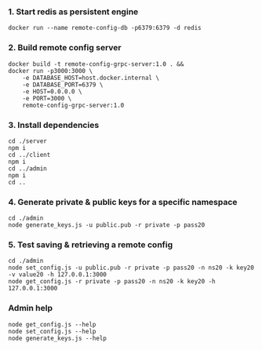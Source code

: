 ### 1. Start redis as persistent engine
```
docker run --name remote-config-db -p6379:6379 -d redis
```

### 2. Build remote config server
```
docker build -t remote-config-grpc-server:1.0 . &&
docker run -p3000:3000 \
    -e DATABASE_HOST=host.docker.internal \
    -e DATABASE_PORT=6379 \
    -e HOST=0.0.0.0 \
    -e PORT=3000 \
    remote-config-grpc-server:1.0
```

### 3. Install dependencies
```
cd ./server
npm i
cd ../client
npm i
cd ../admin
npm i
cd ..
```

### 4. Generate private & public keys for a specific namespace
```
cd ./admin
node generate_keys.js -u public.pub -r private -p pass20
```

### 5. Test saving & retrieving a remote config
```
cd ./admin
node set_config.js -u public.pub -r private -p pass20 -n ns20 -k key20 -v value20 -h 127.0.0.1:3000
node get_config.js -r private -p pass20 -n ns20 -k key20 -h 127.0.0.1:3000
```


### Admin help
```
node get_config.js --help
node set_config.js --help
node generate_keys.js --help
```